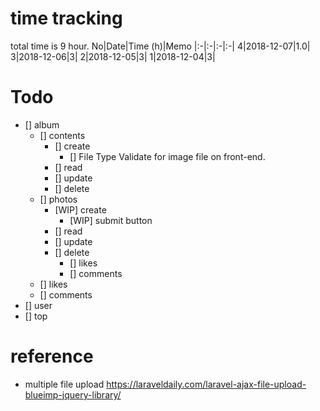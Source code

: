 # time tracking
total time is 9 hour.
No|Date|Time (h)|Memo
|:-|:-|:-|:-|
4|2018-12-07|1.0|
3|2018-12-06|3|
2|2018-12-05|3|
1|2018-12-04|3|

# Todo
- [] album
    - [] contents
        - [] create
            - [] File Type Validate for image file on front-end.
        - [] read
        - [] update
        - [] delete
    - [] photos
        - [WIP] create
            - [WIP] submit button
        - [] read
        - [] update
        - [] delete
            - [] likes
            - [] comments
    - [] likes
    - [] comments
- [] user
- [] top

# reference
- multiple file upload
https://laraveldaily.com/laravel-ajax-file-upload-blueimp-jquery-library/
